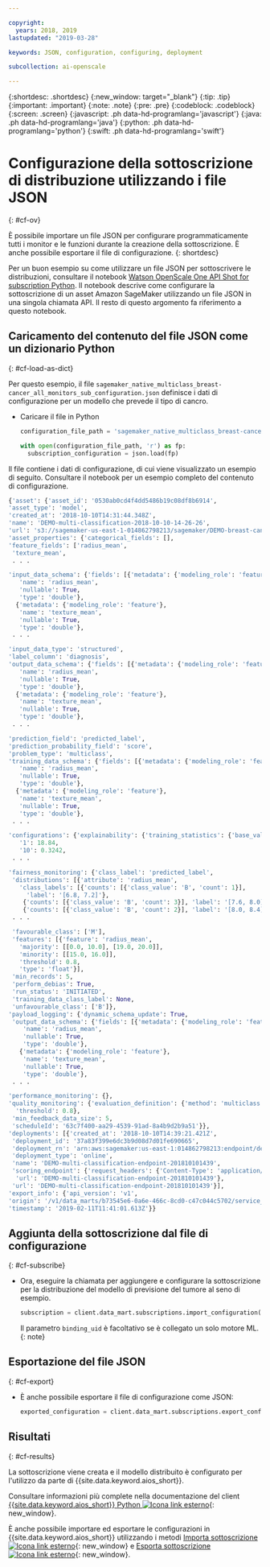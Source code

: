 ```yaml
---

copyright:
  years: 2018, 2019
lastupdated: "2019-03-28"

keywords: JSON, configuration, configuring, deployment

subcollection: ai-openscale

---
```


{:shortdesc: .shortdesc}
{:new_window: target="_blank"}
{:tip: .tip}
{:important: .important}
{:note: .note}
{:pre: .pre}
{:codeblock: .codeblock}
{:screen: .screen}
{:javascript: .ph data-hd-programlang='javascript'}
{:java: .ph data-hd-programlang='java'}
{:python: .ph data-hd-programlang='python'}
{:swift: .ph data-hd-programlang='swift'}

# Configurazione della sottoscrizione di distribuzione utilizzando i file JSON
{: #cf-ov}

È possibile importare un file JSON per configurare programmaticamente tutti i monitor e le funzioni durante la creazione della sottoscrizione. È anche possibile esportare il file di configurazione.
{: shortdesc}

Per un buon esempio su come utilizzare un file JSON per sottoscrivere le distribuzioni, consultare il notebook [Watson OpenScale One API Shot for subscription Python](https://github.com/pmservice/ai-openscale-tutorials/blob/master/notebooks/Watson%20OpenScale%20One%20API%20Shot%20for%20subscription.ipynb). Il notebook descrive come configurare la sottoscrizione di un asset Amazon SageMaker utilizzando un file JSON in una singola chiamata API. Il resto di questo argomento fa riferimento a questo notebook.

## Caricamento del contenuto del file JSON come un dizionario Python
{: #cf-load-as-dict}

Per questo esempio, il file `sagemaker_native_multiclass_breast-cancer_all_monitors_sub_configuration.json` definisce i dati di configurazione per un modello che prevede il tipo di cancro.

- Caricare il file in Python

    ```python
    configuration_file_path = 'sagemaker_native_multiclass_breast-cancer_all_monitors_sub_configuration.json'

  with open(configuration_file_path, 'r') as fp:
      subscription_configuration = json.load(fp)
    ```

Il file contiene i dati di configurazione, di cui viene visualizzato un esempio di seguito. Consultare il notebook per un esempio completo del contenuto di configurazione.

  ```python
  {'asset': {'asset_id': '0530ab0cd4f4dd5486b19c08df8b6914',
  'asset_type': 'model',
  'created_at': '2018-10-10T14:31:44.348Z',
  'name': 'DEMO-multi-classification-2018-10-10-14-26-26',
  'url': 's3://sagemaker-us-east-1-014862798213/sagemaker/DEMO-breast-cancer-prediction/DEMO-multi-classification-2018-10-10-14-26-26/output/model.tar.gz'},
 'asset_properties': {'categorical_fields': [],
  'feature_fields': ['radius_mean',
   'texture_mean',
   . . .

  'input_data_schema': {'fields': [{'metadata': {'modeling_role': 'feature'},
     'name': 'radius_mean',
     'nullable': True,
     'type': 'double'},
    {'metadata': {'modeling_role': 'feature'},
     'name': 'texture_mean',
     'nullable': True,
     'type': 'double'},
   . . .

  'input_data_type': 'structured',
  'label_column': 'diagnosis',
  'output_data_schema': {'fields': [{'metadata': {'modeling_role': 'feature'},
     'name': 'radius_mean',
     'nullable': True,
     'type': 'double'},
    {'metadata': {'modeling_role': 'feature'},
     'name': 'texture_mean',
     'nullable': True,
     'type': 'double'},
   . . .

  'prediction_field': 'predicted_label',
  'prediction_probability_field': 'score',
  'problem_type': 'multiclass',
  'training_data_schema': {'fields': [{'metadata': {'modeling_role': 'feature'},
     'name': 'radius_mean',
     'nullable': True,
     'type': 'double'},
    {'metadata': {'modeling_role': 'feature'},
     'name': 'texture_mean',
     'nullable': True,
     'type': 'double'},
   . . .

 'configurations': {'explainability': {'training_statistics': {'base_values': {'0': 13.37,
     '1': 18.84,
     '10': 0.3242,
   . . .

  'fairness_monitoring': {'class_label': 'predicted_label',
   'distributions': [{'attribute': 'radius_mean',
     'class_labels': [{'counts': [{'class_value': 'B', 'count': 1}],
       'label': '[6.8, 7.2]'},
      {'counts': [{'class_value': 'B', 'count': 3}], 'label': '[7.6, 8.0]'},
      {'counts': [{'class_value': 'B', 'count': 2}], 'label': '[8.0, 8.4]'},
   . . .

   'favourable_class': ['M'],
   'features': [{'feature': 'radius_mean',
     'majority': [[0.0, 10.0], [19.0, 20.0]],
     'minority': [[15.0, 16.0]],
     'threshold': 0.8,
     'type': 'float'}],
   'min_records': 5,
   'perform_debias': True,
   'run_status': 'INITIATED',
   'training_data_class_label': None,
   'unfavourable_class': ['B']},
  'payload_logging': {'dynamic_schema_update': True,
   'output_data_schema': {'fields': [{'metadata': {'modeling_role': 'feature'},
      'name': 'radius_mean',
      'nullable': True,
      'type': 'double'},
     {'metadata': {'modeling_role': 'feature'},
      'name': 'texture_mean',
      'nullable': True,
      'type': 'double'},
   . . .

  'performance_monitoring': {},
  'quality_monitoring': {'evaluation_definition': {'method': 'multiclass',
    'threshold': 0.8},
   'min_feedback_data_size': 5,
   'scheduleId': '63c7f400-aa29-4539-91ad-8a4b9d2b9a51'}},
 'deployments': [{'created_at': '2018-10-10T14:39:21.421Z',
   'deployment_id': '37a83f399e6dc3b9d08d7d01fe690665',
   'deployment_rn': 'arn:aws:sagemaker:us-east-1:014862798213:endpoint/demo-multi-classification-endpoint-201810101439',
   'deployment_type': 'online',
   'name': 'DEMO-multi-classification-endpoint-201810101439',
   'scoring_endpoint': {'request_headers': {'Content-Type': 'application/json'},
    'url': 'DEMO-multi-classification-endpoint-201810101439'},
   'url': 'DEMO-multi-classification-endpoint-201810101439'}],
 'export_info': {'api_version': 'v1',
  'origin': '/v1/data_marts/b73545e6-0a6e-466c-8cd0-c47c044c5702/service_bindings/bf44cc7f-990d-4942-bfc6-cbcf71a1b78c/subscriptions/0530ab0cd4f4dd5486b19c08df8b6914',
  'timestamp': '2019-02-11T11:41:01.613Z'}}
  ```

## Aggiunta della sottoscrizione dal file di configurazione
{: #cf-subscribe}

- Ora, eseguire la chiamata per aggiungere e configurare la sottoscrizione per la distribuzione del modello di previsione del tumore al seno di esempio.

    ```python
    subscription = client.data_mart.subscriptions.import_configuration(binding_uid=binding_uid, configuration_data=subscription_configuration)
    ```

  Il parametro `binding_uid` è facoltativo se è collegato un solo motore ML.   {: note}

## Esportazione del file JSON
{: #cf-export}

- È anche possibile esportare il file di configurazione come JSON:

    ```python
    exported_configuration = client.data_mart.subscriptions.export_configuration(binding_uid=binding_uid, subscription_uid=subscription.uid)
    ```

## Risultati
{: #cf-results}

La sottoscrizione viene creata e il modello distribuito è configurato per l'utilizzo da parte di {{site.data.keyword.aios_short}}.

Consultare informazioni più complete nella documentazione del client  [{{site.data.keyword.aios_short}} Python ![Icona link esterno](../../icons/launch-glyph.svg "Icona link esterno")](http://ai-openscale-python-client-dev.mybluemix.net/#subscriptions){: new_window}.

È anche possibile importare ed esportare le configurazioni in {{site.data.keyword.aios_short}} utilizzando i metodi [Importa sottoscrizione![Icona link esterno](../../icons/launch-glyph.svg "Icona link esterno")](https://{DomainName}/apidocs/ai-openscale#import-subscription){: new_window} e [Esporta sottoscrizione![Icona link esterno](../../icons/launch-glyph.svg "Icona link esterno")](https://{DomainName}/apidocs/ai-openscale#export-subscription){: new_window}.
